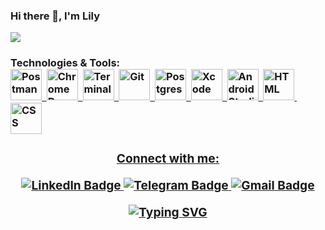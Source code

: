### Hi there 👋, I'm Lily

[![](https://github.com/mrousavy/mrousavy/blob/master/img/dino.gif)](https://chromedino.com)


<h3> Technologies & Tools:

<div>

  <a href="https://github.com/lilytsts/HW">
  <img src="https://seeklogo.com/images/P/postman-logo-0087CA0D15-seeklogo.com.png" title="Postman" alt="Postman" width="50" height="50"/>&nbsp;
  </a>
  <a href="https://github.com/lilytsts/Devtools_HW.git">
  <img src="https://cdn.icon-icons.com/icons2/2552/PNG/512/chrome_dev_browser_logo_icon_153006.png" title="ChromeDev" alt="ChromeDev" width="50" height="50"/>&nbsp;
  <a href="https://github.com/lilytsts/Terminal_commands">
  <img src="https://cdn.icon-icons.com/icons2/3053/PNG/512/terminal_macos_bigsur_icon_189655.png" title="Terminal" alt="Terminal" width="50" height="50"/>&nbsp;
  <a href="https://github.com/lilytsts/GitHub_2">
  <img src="https://seeklogo.com/images/G/git-bash-logo-B6475E8359-seeklogo.com.png" title="Git" alt="Git " width="50" height="50"/>&nbsp;
  <a href="https://github.com/lilytsts/HW">
  <img src="https://seeklogo.com/images/P/postqresql-logo-AD0E066492-seeklogo.com.png" title="Postgres" alt="Postgres" width="50" height="50"/>&nbsp;
  <img src="https://cdn.icon-icons.com/icons2/3053/PNG/256/xcode_helper_macos_bigsur_icon_189446.png" title="Xcode"  alt="Xcode" width="50" height="50"/>&nbsp;
  <img src="https://cdn.icon-icons.com/icons2/3053/PNG/512/android_studio_alt_macos_bigsur_icon_190394.png" title="Android Studio"  alt="Android Studio" width="50" height="50"/>&nbsp;
  <img src="https://cdn.icon-icons.com/icons2/2107/PNG/512/file_type_html_icon_130541.png" title="HTML5" alt="HTML" width="50" height="50"/>&nbsp;
  <img src="https://cdn.icon-icons.com/icons2/2107/PNG/512/file_type_css_icon_130661.png" title="CSS" **alt="CSS" width="50" height="50"/>
</div>

<div align="center">
<h3>Connect with me:

<p align="middle">
  <a href="https://www.linkedin.com/in/liliya-tsikul-b289021a7/">
    <img src="https://img.shields.io/badge/LinkedIn-blue?style=for-the-badge&logo=linkedin&logoColor=white" alt="LinkedIn Badge"/>
  </a>
   <a href="https://t.me/liliya_tsikul">
    <img src="https://img.shields.io/badge/Telegram-blue?style=for-the-badge&logo=telegram&logoColor=white" alt="Telegram Badge"/>
  </a>
  <a href="mailto:liliyatsikul@gmail.com">
    <img src="https://img.shields.io/badge/Email-blue?style=for-the-badge&logo=Gmail&logoColor=white" alt="Gmail Badge"/>
  </a>
  </p>
  <a href="https://git.io/typing-svg"><img src="https://readme-typing-svg.herokuapp.com?font=Fira+Code&pause=1000&color=fff&width=435&lines=Junior+QA+Engineer+from+Russia+%3A)" alt="Typing SVG" /></a>
</div>
